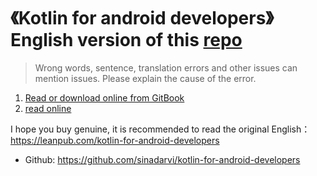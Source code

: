 # 《Kotlin for android developers》English version of this [repo](https://github.com/wangjiegulu/kotlin-for-android-developers-zh)

> Wrong words, sentence, translation errors and other issues can mention issues. Please explain the cause of the error.

1. [Read or download online from GitBook](https://sinadarvi.gitbooks.io/kotlin-for-android-developers/)
2. [read online](https://github.com/sinadarvi/kotlin-for-android-developers/blob/master/SUMMARY.md)


I hope you buy genuine, it is recommended to read the original English：https://leanpub.com/kotlin-for-android-developers

- Github: https://github.com/sinadarvi/kotlin-for-android-developers

